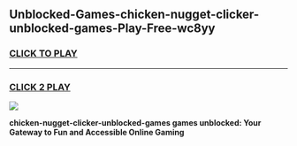 
## Unblocked-Games-chicken-nugget-clicker-unblocked-games-Play-Free-wc8yy
<h3>
<a href="https://premium76.site?title=chicken-nugget-clicker-unblocked-games&ref=12A">CLICK TO PLAY</a></h3>
<hr>

<h3>
<a href="https://premium76.site?title=chicken-nugget-clicker-unblocked-games&ref=12A">CLICK 2 PLAY</a>
  
</h3>

<a href="https://premium76.site?title=chicken-nugget-clicker-unblocked-games&ref=12A"><img src="https://clearcache.store/games.png"></a>


**chicken-nugget-clicker-unblocked-games games unblocked: Your Gateway to Fun and Accessible Online Gaming**
